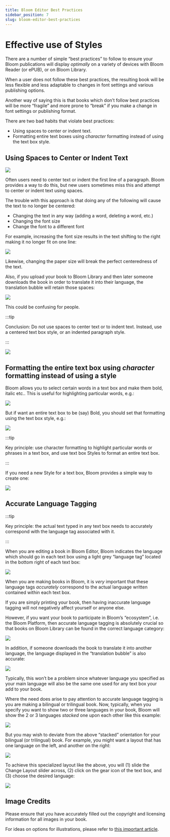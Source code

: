 ```yaml
---
title: Bloom Editor Best Practices
sidebar_position: 7
slug: bloom-editor-best-practices
---
```




# Effective use of Styles


There are a number of simple “best practices” to follow to ensure your Bloom publications will display _optimally_ on a variety of devices with Bloom Reader (or ePUB), or on Bloom Library.


When a user does not follow these best practices, the resulting book will be less flexible and less adaptable to changes in font settings and various publishing options. 


Another way of saying this is that books which don’t follow best practices will be more “fragile” and more prone to “break” if you make a change in font settings or publishing format.


There are two bad habits that violate best practices:

- Using spaces to center or indent text.
- Formatting entire text boxes using _character_ formatting instead of using the text box style.

## Using Spaces to Center or Indent Text


![](./1329966447.png)


Often users need to center text or indent the first line of a paragraph. Bloom provides a way to do this, but new users sometimes miss this and attempt to center or indent text using spaces. 


The trouble with this approach is that doing any of the following will cause the text to no longer be centered:

- Changing the text in any way (adding a word, deleting a word, etc.)
- Changing the font size
- Change the font to a different font

For example, increasing the font size results in the text shifting to the right making it no longer fit on one line:


![](./1095565929.png)


Likewise, changing the paper size will break the perfect centeredness of the text.


Also, if you upload your book to Bloom Library and then later someone downloads the book in order to translate it into their language, the translation bubble will retain those spaces:


![](./630195828.png)


This could be confusing for people.


:::tip

Conclusion: Do not use spaces to center text or to indent text.  Instead, use a centered text box style, or an indented paragraph style.

:::



![](./2022340528.png)


## Formatting the entire text box using _character_ formatting instead of using a style


Bloom allows you to select certain words in a text box and make them bold, italic etc.. This is useful for highlighting particular words, e.g.: 


![](./837725460.png)


But if want an entire text box to be (say) Bold, you should set that formatting using the text box style, e.g.:


![](./893089497.png)


:::tip

Key principle: use character formatting to highlight particular words or phrases in a text box, and use text box Styles to format an entire text box.

:::



If you need a new Style for a text box, Bloom provides a simple way to create one:


![](./409758586.gif)


## Accurate Language Tagging


:::tip

Key principle: the actual text typed in any text box needs to accurately correspond with the language tag associated with it.

:::



When you are editing a book in Bloom Editor, Bloom indicates the language which should go in each text box using a light grey “language tag” located in the bottom right of each text box:


![](./2096481155.png)


When you are making books in Bloom, it is _very_ important that these language tags _accurately_ correspond to the actual language written contained within each text box. 


If you are simply printing your book, then having inaccurate language tagging will not negatively affect yourself or anyone else. 


However, if you want your book to participate in Bloom’s “ecosystem”, i.e. the Bloom Platform, then accurate language tagging is absolutely crucial so that books on Bloom Library can be found in the correct language category:


![](./1689979575.png)


In addition, if someone downloads the book to translate it into another language, the language displayed in the “translation bubble” is also accurate:


![](./1672424362.png)


Typically, this won’t be a problem since whatever language you specified as your main language will also be the same one used for any text box your add to your book.


Where the need does arise to pay attention to accurate language tagging is you are making a bilingual or trilingual book. Now, typically, when you specify you want to show two or three languages in your book, Bloom will show the 2 or 3 languages _stacked_ one upon each other like this example:


![](./2070825830.png)


But you may wish to deviate from the above “stacked” orientation for your bilingual (or trilingual) book. For example, you might want a layout that has one language on the left, and another on the right:


![](./1311532285.png)


To achieve this specialized layout like the above, you will (1) slide the Change Layout slider across, (2) click on the gear icon of the text box, and (3) choose the desired language:


 


![](./2092903332.png)


## Image Credits


Please ensure that you have accurately filled out the copyright and licensing information for all images in your book.  


For ideas on options for illustrations, please refer to [this important article](https://bloomlibrary.org/page/create/page/Create-Resources-Illustrations).

